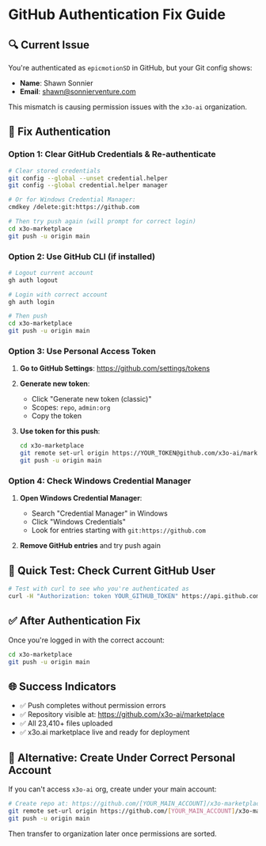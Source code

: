 # GitHub Authentication Fix Guide

## 🔍 **Current Issue**
You're authenticated as `epicmotionSD` in GitHub, but your Git config shows:
- **Name**: Shawn Sonnier  
- **Email**: shawn@sonnierventure.com

This mismatch is causing permission issues with the `x3o-ai` organization.

## 🔧 **Fix Authentication**

### Option 1: Clear GitHub Credentials & Re-authenticate
```bash
# Clear stored credentials
git config --global --unset credential.helper
git config --global credential.helper manager

# Or for Windows Credential Manager:
cmdkey /delete:git:https://github.com

# Then try push again (will prompt for correct login)
cd x3o-marketplace
git push -u origin main
```

### Option 2: Use GitHub CLI (if installed)
```bash
# Logout current account
gh auth logout

# Login with correct account
gh auth login

# Then push
cd x3o-marketplace  
git push -u origin main
```

### Option 3: Use Personal Access Token
1. **Go to GitHub Settings**: https://github.com/settings/tokens
2. **Generate new token**:
   - Click "Generate new token (classic)"
   - Scopes: `repo`, `admin:org`
   - Copy the token

3. **Use token for this push**:
   ```bash
   cd x3o-marketplace
   git remote set-url origin https://YOUR_TOKEN@github.com/x3o-ai/marketplace.git
   git push -u origin main
   ```

### Option 4: Check Windows Credential Manager
1. **Open Windows Credential Manager**:
   - Search "Credential Manager" in Windows
   - Click "Windows Credentials"
   - Look for entries starting with `git:https://github.com`

2. **Remove GitHub entries** and try push again

## 🎯 **Quick Test: Check Current GitHub User**
```bash
# Test with curl to see who you're authenticated as
curl -H "Authorization: token YOUR_GITHUB_TOKEN" https://api.github.com/user
```

## ✅ **After Authentication Fix**
Once you're logged in with the correct account:

```bash
cd x3o-marketplace
git push -u origin main
```

## 🌐 **Success Indicators**
- ✅ Push completes without permission errors
- ✅ Repository visible at: https://github.com/x3o-ai/marketplace  
- ✅ All 23,410+ files uploaded
- ✅ x3o.ai marketplace live and ready for deployment

## 🚀 **Alternative: Create Under Correct Personal Account**
If you can't access `x3o-ai` org, create under your main account:
```bash
# Create repo at: https://github.com/[YOUR_MAIN_ACCOUNT]/x3o-marketplace
git remote set-url origin https://github.com/[YOUR_MAIN_ACCOUNT]/x3o-marketplace.git
git push -u origin main
```

Then transfer to organization later once permissions are sorted.
